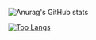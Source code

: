 

![Anurag's GitHub stats](https://github-readme-stats.vercel.app/api?username=panuza1&show_icons=true&theme=tokyonight)

[![Top Langs](https://github-readme-stats.vercel.app/api/top-langs/?username=panuza1&theme=tokyonight)](https://github.com/panuza1/github-readme-stats)
<!--
**panuza1/panuza1** is a ✨ _special_ ✨ repository because its `README.md` (this file) appears on your GitHub profile.

Here are some ideas to get you started:

- 🔭 I’m currently working on ...
- 🌱 I’m currently learning ...
- 👯 I’m looking to collaborate on ...
- 🤔 I’m looking for help with ...
- 💬 Ask me about ...
- 📫 How to reach me: ...
- 😄 Pronouns: ...
- ⚡ Fun fact: ...
-->
